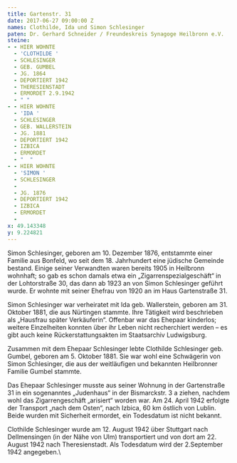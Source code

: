 ```yaml
---
title: Gartenstr. 31
date: 2017-06-27 09:00:00 Z
names: Clothilde, Ida und Simon Schlesinger
paten: Dr. Gerhard Schneider / Freundeskreis Synagoge Heilbronn e.V.
steine:
- - HIER WOHNTE
  - 'CLOTHILDE '
  - SCHLESINGER
  - GEB. GUMBEL
  - JG. 1864
  - DEPORTIERT 1942
  - THERESIENSTADT
  - ERMORDET 2.9.1942
  - " "
- - HIER WOHNTE
  - 'IDA '
  - SCHLESINGER
  - GEB. WALLERSTEIN
  - JG. 1881
  - DEPORTIERT 1942
  - IZBICA
  - ERMORDET
  - "  "
- - HIER WOHNTE
  - 'SIMON '
  - SCHLESINGER
  - 
  - JG. 1876
  - DEPORTIERT 1942
  - IZBICA
  - ERMORDET
  - 
x: 49.143348
y: 9.224821
---
```


Simon Schlesinger, geboren am 10. Dezember 1876, entstammte einer Familie aus Bonfeld, wo seit dem 18. Jahrhundert eine jüdische Gemeinde bestand. Einige seiner Verwandten waren bereits 1905 in Heilbronn wohnhaft; so gab es schon damals etwa ein „Zigarrenspezialgeschäft“ in der Lohtorstraße 30, das dann ab 1923 an von Simon Schlesinger geführt wurde. Er wohnte mit seiner Ehefrau von 1920 an im Haus Gartenstraße 31.

Simon Schlesinger war verheiratet mit Ida geb. Wallerstein, geboren am 31. Oktober 1881, die aus Nürtingen stammte. Ihre Tätigkeit wird beschrieben als „Hausfrau später Verkäuferin“. Offenbar war das Ehepaar kinderlos; weitere Einzelheiten konnten über ihr Leben nicht recherchiert werden – es gibt auch keine Rückerstattungsakten im Staatsarchiv Ludwigsburg.

Zusammen mit dem Ehepaar Schlesinger lebte Clothilde Schlesinger geb. Gumbel, geboren am 5. Oktober 1881. Sie war wohl eine Schwägerin von Simon Schlesinger, die aus der weitläufigen und bekannten Heilbronner Familie Gumbel stammte. 

Das Ehepaar Schlesinger musste aus seiner Wohnung in der Gartenstraße 31 in ein sogenanntes „Judenhaus“ in der Bismarckstr. 3 a ziehen, nachdem wohl das Zigarrengeschäft „arisiert“ worden war. Am 24. April 1942 erfolgte der Transport „nach dem Osten“, nach Izbica, 60 km östlich von Lublin. Beide wurden mit Sicherheit ermordet, ein Todesdatum ist nicht bekannt.

Clothilde Schlesinger wurde am 12. August 1942 über Stuttgart nach Dellmensingen (in der Nähe von Ulm) transportiert und von dort am 22. August 1942 nach Theresienstadt. Als Todesdatum wird der 2.September 1942 angegeben.\
